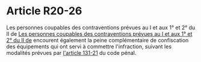 # Article R20-26

Les personnes coupables des contraventions prévues au I et aux 1° et 2° du II de [Les personnes coupables des contraventions prévues au I et aux 1° et 2° du II de][1] encourent également la peine complémentaire de confiscation des équipements qui ont servi à commettre l'infraction, suivant les modalités prévues par [l'article 131-21][2] du code pénal.

 [1]: /affichCodeArticle.do?cidTexte=LEGITEXT000006070987&idArticle=LEGIARTI000006466814&dateTexte=&categorieLien=cid
 [2]: /affichCodeArticle.do?cidTexte=LEGITEXT000006070719&idArticle=LEGIARTI000006417273&dateTexte=&categorieLien=cid